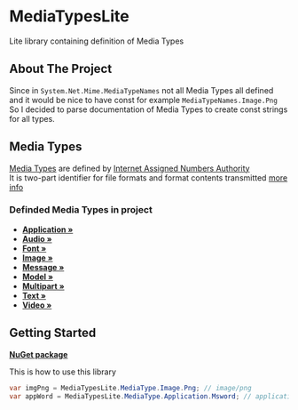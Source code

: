 <!--
*** Thanks for checking out the README-Template. If you have a suggestion
*** that would make this better, please fork the repo and create a pull request
*** or simply open an issue with the tag "feature".
*** Thanks again! Now go create something AMAZING! :D
-->

# MediaTypesLite

Lite library containing definition of Media Types

<!-- ABOUT THE PROJECT -->
## About The Project

Since in `System.Net.Mime.MediaTypeNames` not all Media Types all defined
<br />
and it would be nice to have const for example `MediaTypeNames.Image.Png`
<br />
So I decided to parse documentation of Media Types to create const strings for all types.
<br />


<!-- MEDIA TYPES -->
## Media Types

<a href="https://www.iana.org/assignments/media-types/media-types.xhtml">Media Types</a> are defined by <a href="https://www.iana.org">Internet Assigned Numbers Authority</a>
<br />
It is two-part identifier for file formats and format contents transmitted <a href="https://en.wikipedia.org/wiki/Media_type">more info</a>

### Definded Media Types in project
* <a href="https://github.com/SideswipeN7/MediaTypesLite/blob/main/source/MediaTypesLite/MediaType/Application.cs"><strong>Application »</strong></a>
* <a href="https://github.com/SideswipeN7/MediaTypesLite/blob/main/source/MediaTypesLite/MediaType/Audio.cs"><strong>Audio »</strong></a>
* <a href="https://github.com/SideswipeN7/MediaTypesLite/blob/main/source/MediaTypesLite/MediaType/Font.cs"><strong>Font »</strong></a>
* <a href="https://github.com/SideswipeN7/MediaTypesLite/blob/main/source/MediaTypesLite/MediaType/Image.cs"><strong>Image »</strong></a>
* <a href="https://github.com/SideswipeN7/MediaTypesLite/blob/main/source/MediaTypesLite/MediaType/Message.cs"><strong>Message »</strong></a>
* <a href="https://github.com/SideswipeN7/MediaTypesLite/blob/main/source/MediaTypesLite/MediaType/Model.cs"><strong>Model »</strong></a>
* <a href="https://github.com/SideswipeN7/MediaTypesLite/blob/main/source/MediaTypesLite/MediaType/Multipart.cs"><strong>Multipart »</strong></a>
* <a href="https://github.com/SideswipeN7/MediaTypesLite/blob/main/source/MediaTypesLite/MediaType/Text.cs"><strong>Text »</strong></a>
* <a href="https://github.com/SideswipeN7/MediaTypesLite/blob/main/source/MediaTypesLite/MediaType/Video.cs"><strong>Video »</strong></a>

<!-- GETTING STARTED -->
## Getting Started

<a href="https://www.nuget.org/packages/WhyNot.MediaTypesLite"><strong>NuGet package</strong></a>
<br />

This is how to use this library
```cs
var imgPng = MediaTypesLite.MediaType.Image.Png; // image/png
var appWord = MediaTypesLite.MediaType.Application.Msword; // application/msword
```
